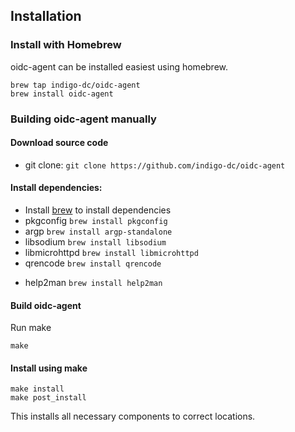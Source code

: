 ## Installation

### Install with Homebrew

oidc-agent can be installed easiest using homebrew.

```
brew tap indigo-dc/oidc-agent
brew install oidc-agent
```

### Building oidc-agent manually

#### Download source code

- git clone: `git clone https://github.com/indigo-dc/oidc-agent`

#### Install dependencies:

- Install [brew](https://brew.sh) to install dependencies
- pkgconfig `brew install pkgconfig`
- argp `brew install argp-standalone`
- libsodium `brew install libsodium`
- libmicrohttpd `brew install libmicrohttpd`
- qrencode `brew install qrencode`

<!--   - you might have to add `/usr/local/opt/libffi/lib/pkgconfig` to `$PKG_CONFIG_PATH` -->

- help2man `brew install help2man`

#### Build oidc-agent

Run make

```
make
```

#### Install using make

```
make install
make post_install
```

This installs all necessary components to correct locations.


